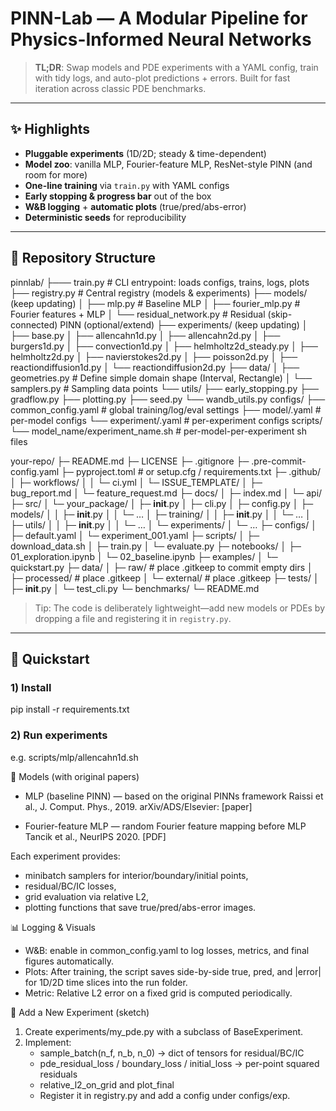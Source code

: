 # PINN-Lab — A Modular Pipeline for Physics-Informed Neural Networks

> **TL;DR**: Swap models and PDE experiments with a YAML config, train with tidy logs, and auto-plot predictions + errors. Built for fast iteration across classic PDE benchmarks.

---

## ✨ Highlights

- **Pluggable experiments** (1D/2D; steady & time-dependent)  
- **Model zoo**: vanilla MLP, Fourier-feature MLP, ResNet-style PINN (and room for more)  
- **One-line training** via `train.py` with YAML configs  
- **Early stopping & progress bar** out of the box  
- **W&B logging** + **automatic plots** (true/pred/abs-error)  
- **Deterministic seeds** for reproducibility

---

## 📁 Repository Structure

pinnlab/
├─── train.py # CLI entrypoint: loads configs, trains, logs, plots
├── registry.py # Central registry (models & experiments)
├── models/ (keep updating)
│ ├── mlp.py # Baseline MLP
│ ├── fourier_mlp.py # Fourier features + MLP
│ └── residual_network.py # Residual (skip-connected) PINN (optional/extend)
├── experiments/ (keep updating)
│ ├── base.py
│ ├── allencahn1d.py
│ ├── allencahn2d.py
│ ├── burgers1d.py
│ ├── convection1d.py
│ ├── helmholtz2d_steady.py
│ ├── helmholtz2d.py
│ ├── navierstokes2d.py
│ ├── poisson2d.py
│ ├── reactiondiffusion1d.py
│ └── reactiondiffusion2d.py
├── data/
│ ├── geometries.py # Define simple domain shape (Interval, Rectangle)
│ └── samplers.py # Sampling data points
└── utils/
  ├── early_stopping.py
  ├── gradflow.py
  ├── plotting.py
  ├── seed.py
  └── wandb_utils.py
configs/
├── common_config.yaml # global training/log/eval settings
├── model/.yaml # per-model configs
└── experiment/.yaml # per-experiment configs
scripts/
└── model_name/experiment_name.sh # per-model-per-experiment sh files


your-repo/
├─ README.md
├─ LICENSE
├─ .gitignore
├─ .pre-commit-config.yaml
├─ pyproject.toml                # or setup.cfg / requirements.txt
├─ .github/
│  ├─ workflows/
│  │  └─ ci.yml
│  └─ ISSUE_TEMPLATE/
│     ├─ bug_report.md
│     └─ feature_request.md
├─ docs/
│  ├─ index.md
│  └─ api/
├─ src/
│  └─ your_package/
│     ├─ __init__.py
│     ├─ cli.py
│     ├─ config.py
│     ├─ models/
│     │  ├─ __init__.py
│     │  └─ …
│     ├─ training/
│     │  ├─ __init__.py
│     │  └─ …
│     ├─ utils/
│     │  ├─ __init__.py
│     │  └─ …
│     └─ experiments/
│        └─ …
├─ configs/
│  ├─ default.yaml
│  └─ experiment_001.yaml
├─ scripts/
│  ├─ download_data.sh
│  ├─ train.py
│  └─ evaluate.py
├─ notebooks/
│  ├─ 01_exploration.ipynb
│  └─ 02_baseline.ipynb
├─ examples/
│  └─ quickstart.py
├─ data/
│  ├─ raw/          # place .gitkeep to commit empty dirs
│  ├─ processed/    # place .gitkeep
│  └─ external/     # place .gitkeep
├─ tests/
│  ├─ __init__.py
│  └─ test_cli.py
└─ benchmarks/
   └─ README.md


> Tip: The code is deliberately lightweight—add new models or PDEs by dropping a file and registering it in `registry.py`.

---

## 🚀 Quickstart

### 1) Install
pip install -r requirements.txt

### 2) Run experiments
e.g. scripts/mlp/allencahn1d.sh


🧩 Models (with original papers)
- MLP (baseline PINN) — based on the original PINNs framework
Raissi et al., J. Comput. Phys., 2019. arXiv/ADS/Elsevier:
[paper]

- Fourier-feature MLP — random Fourier feature mapping before MLP
Tancik et al., NeurIPS 2020.
[PDF]


Each experiment provides:
- minibatch samplers for interior/boundary/initial points,
- residual/BC/IC losses,
- grid evaluation via relative L2,
- plotting functions that save true/pred/abs-error images.

📊 Logging & Visuals
- W&B: enable in common_config.yaml to log losses, metrics, and final figures automatically.
- Plots: After training, the script saves side-by-side true, pred, and |error| for 1D/2D time slices into the run folder.
- Metric: Relative L2 error on a fixed grid is computed periodically.

🧪 Add a New Experiment (sketch)
1. Create experiments/my_pde.py with a subclass of BaseExperiment.
2. Implement:
    - sample_batch(n_f, n_b, n_0) → dict of tensors for residual/BC/IC
    - pde_residual_loss / boundary_loss / initial_loss → per-point squared residuals
    - relative_l2_on_grid and plot_final
    - Register it in registry.py and add a config under configs/exp.